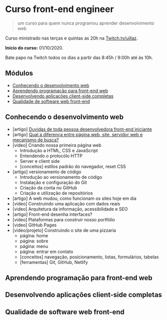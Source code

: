 # Curso front-end engineer

> um curso para quem nunca programou aprender desenvolvimento web

Curso ministrado nas terças e quintas as 20h na [Twitch.tv/uillaz](https://www.twitch.tv/uillaz).

**Início do curso:** 01/10/2020.

Bate papo na Twitch todos os dias a partir das 8:45h / 9:00h até às 10h.

## Módulos

<!-- vscode-markdown-toc -->
* [Conhecendo o desenvolvimento web](#Conhecendoodesenvolvimentoweb)
* [Aprendendo programação para front-end web](#Aprendendoprogramaoparafront-endweb)
* [Desenvolvendo aplicações client-side completas](#Desenvolvendoaplicaesclient-sidecompletas)
* [Qualidade de software web front-end](#Qualidadedesoftwarewebfront-end)
<!-- vscode-markdown-toc-config
	numbering=false
	autoSave=true
	/vscode-markdown-toc-config -->
<!-- /vscode-markdown-toc -->

## <a name='Conhecendoodesenvolvimentoweb'></a>Conhecendo o desenvolvimento web

- [artigo] [Duvidas de toda pessoa desenvolvedora front-end iniciante](https://woliveiras.com.br/posts/duvidas-frontend-iniciante/)
- [artigo] [Qual a diferença entre página web, site, servidor web e mecanismo de busca?](https://developer.mozilla.org/pt-BR/docs/Learn/Common_questions/Pages_sites_servers_and_search_engines)
- [video] Criando nossa primeira página web
	- Introdução a HTML, CSS e JavaScript
	- Entendendo o protocólo HTTP
	- Server e client side
	- [conceitos] estilos padrão do navegador, reset CSS
- [artigo] versionamento de código
	- Introdução ao versionamento de código
	- Instalação e configuração do Git
	- Criação da conta no GitHub
	- Criação e utilização de repositórios
- [artigo] A web mudou, como funcionam os sites hoje em dia
- [video] Construindo uma aplicação com dados reais
- [video] Arquitetura da informação, acessibilidade e SEO
- [artigo] Front-end desenha interfaces?
- [video] Plataformas para construir nosso portfólio
- [video] GitHub Pages
- [video/projeto] Construindo o site de uma pizzaria
	- página: home
	- página: sobre
	- página: menu
	- página: entrar em contato
	- [conceitos] navegação, posicionamento, listas, formulários, tabelas
	- [ferramentas] Git, GitHub, Netlify

## <a name='Aprendendoprogramaoparafront-endweb'></a>Aprendendo programação para front-end web
## <a name='Desenvolvendoaplicaesclient-sidecompletas'></a>Desenvolvendo aplicações client-side completas
## <a name='Qualidadedesoftwarewebfront-end'></a>Qualidade de software web front-end

